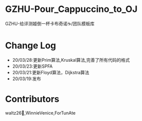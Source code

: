 # GZHU-Pour_Cappuccino_to_OJ

GZHU-给评测姬倒一杯卡布奇诺☕/团队模板库

# Change Log

- 20/03/28:更新Prim算法,Kruskal算法,完善了所有代码的格式
- 20/03/23:更新SPFA
- 20/03/21:更新Floyd算法，Dijkstra算法
- 20/03/19:发布

# Contributors

waltz26🌟,WinnieVenice,ForTunAte